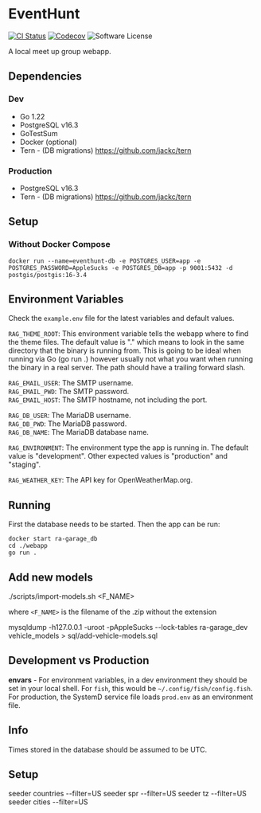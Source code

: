 # EventHunt
[![CI Status](https://dl.circleci.com/status-badge/img/gh/eventhunt-org/webapp/tree/trunk.svg?style=shield)](https://dl.circleci.com/status-badge/redirect/gh/eventhunt-badge/webapp/tree/trunk)
[![Codecov](https://codecov.io/gh/eventhunt-badge/webapp/graph/badge.svg)](https://codecov.io/gh/eventhunt-badge/webapp)
![Software License](https://img.shields.io/badge/license-proprietary-lightgrey.svg)

A local meet up group webapp.


## Dependencies

### Dev

- Go 1.22
- PostgreSQL v16.3
- GoTestSum
- Docker (optional)
- Tern - (DB migrations) https://github.com/jackc/tern

### Production

- PostgreSQL v16.3
- Tern - (DB migrations) https://github.com/jackc/tern


## Setup

### Without Docker Compose

```
docker run --name=eventhunt-db -e POSTGRES_USER=app -e POSTGRES_PASSWORD=AppleSucks -e POSTGRES_DB=app -p 9001:5432 -d postgis/postgis:16-3.4
```


## Environment Variables

Check the `example.env` file for the latest variables and default values.

`RAG_THEME_ROOT`: This environment variable tells the webapp where to find the theme files. The default value is "." which means to look in the same directory that the binary is running from. This is going to be ideal when running via Go (go run .) however usually not what you want when running the binary in a real server. The path should have a trailing forward slash.

`RAG_EMAIL_USER`: The SMTP username.  
`RAG_EMAIL_PWD`: The SMTP password.  
`RAG_EMAIL_HOST`: The SMTP hostname, not including the port.

`RAG_DB_USER`: The MariaDB username.  
`RAG_DB_PWD`: The MariaDB password.  
`RAG_DB_NAME`: The MariaDB database name.

`RAG_ENVIRONMENT`: The environment type the app is running in. The default value is "development". Other expected values is "production" and "staging".

`RAG_WEATHER_KEY`: The API key for OpenWeatherMap.org.


## Running

First the database needs to be started.
Then the app can be run:

```
docker start ra-garage_db
cd ./webapp
go run .
```


## Add new models

./scripts/import-models.sh <F_NAME>

where `<F_NAME>` is the filename of the .zip without the extension

mysqldump -h127.0.0.1 -uroot -pAppleSucks --lock-tables ra-garage_dev vehicle_models > sql/add-vehicle-models.sql


## Development vs Production

**envars** - For environment variables, in a dev environment they should be set in your local shell.
For `fish`, this would be `~/.config/fish/config.fish`.
For production, the SystemD service file loads `prod.env` as an environment file.


## Info

Times stored in the database should be assumed to be UTC.


## Setup

seeder countries --filter=US
seeder spr --filter=US
seeder tz --filter=US
seeder cities --filter=US
